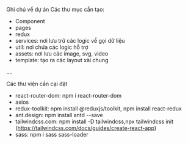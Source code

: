 Ghi chú về dự án
Các thư mục cần tạo:
- Component
- pages
- redux
- services: nơi lưu trữ các logic về gọi dữ liệu
- util: nơi chứa các logic hỗ trợ
- assets: nơi lưu các image, svg, video
- template: tạo ra các layout xài chung

....

Các thư viện cần cại đặt
- react-router-dom: npm i react-router-dom
- axios
- redux-toolkit: npm install @reduxjs/toolkit, npm install react-redux
- ant.design: npm install antd --save
- tailwindcss.com: npm install -D tailwindcss,npx tailwindcss init (https://tailwindcss.com/docs/guides/create-react-app)
- sass: npm i sass sass-loader

